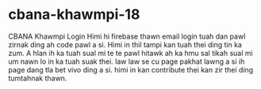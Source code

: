 # cbana-khawmpi-18
CBANA Khawmpi Login
Himi hi firebase thawn email login tuah dan pawl zirnak ding ah code pawl a si.
Himi in thil tampi kan tuah thei ding tin ka zum.
A hlan ih ka tuah sual mi te te pawl hitawk ah ka hmu sal tikah sual mi um nawn lo in ka tuah suak thei.
law law se cu page pakhat lawng a si ih page dang tla bet vivo ding a si.
himi in kan contribute thei kan zir thei ding tumtahnak thawn.
